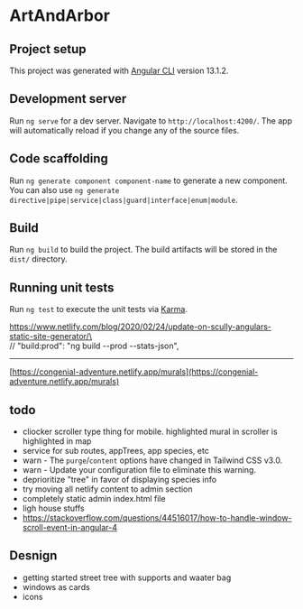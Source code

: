 # ArtAndArbor

## Project setup

<!-- TODODODODODOD -->

This project was generated with [Angular CLI](https://github.com/angular/angular-cli) version 13.1.2.

## Development server

Run `ng serve` for a dev server. Navigate to `http://localhost:4200/`. The app will automatically reload if you change any of the source files.

## Code scaffolding

Run `ng generate component component-name` to generate a new component. You can also use `ng generate directive|pipe|service|class|guard|interface|enum|module`.

## Build

Run `ng build` to build the project. The build artifacts will be stored in the `dist/` directory.

## Running unit tests

Run `ng test` to execute the unit tests via [Karma](https://karma-runner.github.io).


https://www.netlify.com/blog/2020/02/24/update-on-scully-angulars-static-site-generator/\    
// "build:prod": "ng build --prod --stats-json",

---

[https://congenial-adventure.netlify.app/murals](https://congenial-adventure.netlify.app/murals)

## todo
- cliocker scroller type thing for mobile. highlighted mural in scroller is highlighted in map
- service for sub routes, appTrees, app species, etc
- warn - The `purge`/`content` options have changed in Tailwind CSS v3.0.
- warn - Update your configuration file to eliminate this warning.
- deprioritize "tree" in favor of displaying species info
- try moving all netlify content to admin section
- completely static admin index.html file
- ligh house stuffs
- https://stackoverflow.com/questions/44516017/how-to-handle-window-scroll-event-in-angular-4

## Desnign
- getting started street tree with supports and waater bag
- windows as cards
- icons
